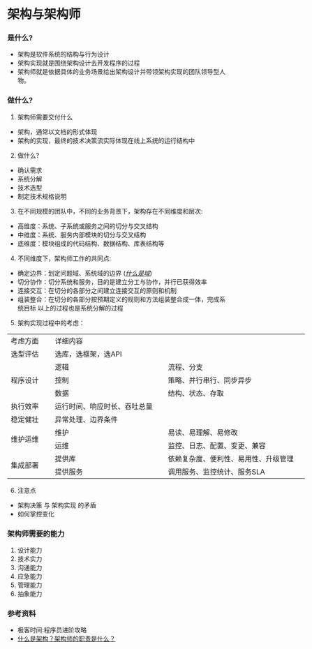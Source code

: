 # 架构与架构师

### 是什么?
- 架构是软件系统的结构与行为设计
- 架构实现就是围绕架构设计去开发程序的过程
- 架构师就是依据具体的业务场景给出架构设计并带领架构实现的团队领导型人物。

### 做什么?
1. 架构师需要交付什么
- 架构，通常以文档的形式体现
- 架构的实现，最终的技术决策流实际体现在线上系统的运行结构中

2. 做什么?
- 确认需求
- 系统分解
- 技术选型
- 制定技术规格说明

3. 在不同规模的团队中，不同的业务背景下，架构存在不同维度和层次:
- 高维度：系统、子系统或服务之间的切分与交叉结构
- 中维度：系统、服务内部模块的切分与交叉结构
- 底维度：模块组成的代码结构、数据结构、库表结构等

4. 不同维度下，架构师工作的共同点:
- 确定边界：划定问题域、系统域的边界 (*[什么是域]()*)
- 切分协作：切分系统和服务，目的是建立分工与协作，并行已获得效率
- 连接交互：在切分的各部分之间建立连接交互的原则和机制
- 组装整合：在切分的各部分按预期定义的规则和方法组装整合成一体，完成系统目标
以上的过程也是系统分解的过程

5. 架构实现过程中的考虑：
<table width="511.55" border="0" cellpadding="0" cellspacing="0" style='width:511.55pt;border-collapse:collapse;table-layout:fixed;'>
   <col width="66.65" style='mso-width-source:userset;mso-width-alt:2843;'/>
   <col width="198.30" style='mso-width-source:userset;mso-width-alt:8460;'/>
   <col width="246.60" style='mso-width-source:userset;mso-width-alt:10521;'/>
   <tr height="20.40" style='height:20.40pt;'>
    <td class="xl65" height="20.40" width="66.65" style='height:20.40pt;width:66.65pt;' x:str>考虑方面</td>
    <td class="xl66" width="444.90" colspan="2" style='width:444.90pt;border-right:.5pt windowtext;border-bottom:.5pt windowtext;' x:str>详细内容</td>
   </tr>
   <tr height="17.60" style='height:17.60pt;'>
    <td class="xl68" height="17.60" style='height:17.60pt;' x:str>选型评估</td>
    <td class="xl69" x:str>选库，选框架，选API</td>
    <td class="xl69"></td>
   </tr>
   <tr height="17.60" style='height:17.60pt;'>
    <td class="xl70" height="52.80" rowspan="3" style='height:52.80pt;border-right:.5pt windowtext;border-bottom:.5pt windowtext;' x:str>程序设计</td>
    <td class="xl69" x:str>逻辑</td>
    <td class="xl69" x:str>流程、分支</td>
   </tr>
   <tr height="17.60" style='height:17.60pt;'>
    <td class="xl69" x:str>控制</td>
    <td class="xl69" x:str>策略、并行串行、同步异步</td>
   </tr>
   <tr height="17.60" style='height:17.60pt;'>
    <td class="xl69" x:str>数据</td>
    <td class="xl69" x:str>结构、状态、存取</td>
   </tr>
   <tr height="17.60" style='height:17.60pt;'>
    <td class="xl68" height="17.60" style='height:17.60pt;' x:str>执行效率</td>
    <td class="xl69" x:str>运行时间、响应时长、吞吐总量</td>
    <td class="xl69"></td>
   </tr>
   <tr height="17.60" style='height:17.60pt;'>
    <td class="xl68" height="17.60" style='height:17.60pt;' x:str>稳定健壮</td>
    <td class="xl69" x:str>异常处理、边界条件</td>
    <td class="xl69"></td>
   </tr>
   <tr height="17.60" style='height:17.60pt;'>
    <td class="xl70" height="35.20" rowspan="2" style='height:35.20pt;border-right:.5pt windowtext;border-bottom:.5pt windowtext;' x:str>维护运维</td>
    <td class="xl69" x:str>维护</td>
    <td class="xl69" x:str>易读、易理解、易修改</td>
   </tr>
   <tr height="17.60" style='height:17.60pt;'>
    <td class="xl69" x:str>运维</td>
    <td class="xl69" x:str>监控、日志、配置、变更、兼容</td>
   </tr>
   <tr height="17.60" style='height:17.60pt;'>
    <td class="xl70" height="35.20" rowspan="2" style='height:35.20pt;border-right:.5pt windowtext;border-bottom:.5pt windowtext;' x:str>集成部署</td>
    <td class="xl69" x:str>提供库</td>
    <td class="xl69" x:str>依赖复杂度、便利性、易用性、升级管理</td>
   </tr>
   <tr height="17.60" style='height:17.60pt;'>
    <td class="xl69" x:str>提供服务</td>
    <td class="xl69" x:str>调用服务、监控统计、服务SLA</td>
   </tr>
   <![if supportMisalignedColumns]>
    <tr width="0" style='display:none;'>
     <td width="67" style='width:67;'></td>
     <td width="198" style='width:198;'></td>
     <td width="247" style='width:247;'></td>
    </tr>
   <![endif]>
  </table>

6. 注意点
- 架构决策 与 架构实现 的矛盾
- 如何掌控变化

### 架构师需要的能力
1. 设计能力
2. 技术实力
3. 沟通能力
4. 应急能力
5. 管理能力
6. 抽象能力


### 参考资料
- 极客时间:程序员进阶攻略
- [什么是架构？架构师的职责是什么？](https://www.zhihu.com/question/19558112)